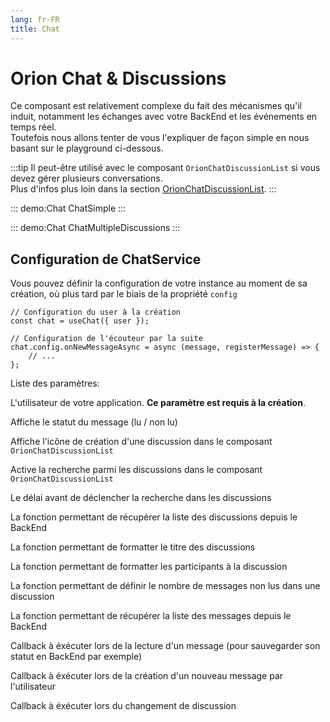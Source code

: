 ```yaml
---
lang: fr-FR
title: Chat
---
```


# Orion Chat & Discussions

Ce composant est relativement complexe du fait des mécanismes qu'il induit, notamment les échanges avec votre BackEnd et les événements en temps réel.\
Toutefois nous allons tenter de vous l'expliquer de façon simple en nous basant sur le playground ci-dessous.

:::tip
Il peut-être utilisé avec le composant `OrionChatDiscussionList` si vous devez gérer plusieurs conversations.\
Plus d'infos plus loin dans la section [OrionChatDiscussionList](#orionchatdiscussionlist).
:::

::: demo:Chat
ChatSimple
:::

<attribute-table package="Chat"/>

::: demo:Chat
ChatMultipleDiscussions
:::

<attribute-table package="ChatDiscussionList"/>


## Configuration de ChatService

<type-description>

Vous pouvez définir la configuration de votre instance au moment de sa création,
où plus tard par le biais de la propriété `config`

```ts:no-line-numbers
// Configuration du user à la création
const chat = useChat({ user });

// Configuration de l'écouteur par la suite
chat.config.onNewMessageAsync = async (message, registerMessage) => {
	// ...
};
```

Liste des paramètres:

<prop-description name="user" type="Orion.Chat.User">

L'utilisateur de votre application. **Ce paramètre est requis à la création**.

</prop-description>

<prop-description name="allowMessageStatus" type="boolean">

Affiche le statut du message (lu / non lu)

</prop-description>

<prop-description name="allowDiscussionCreation" type="boolean">

Affiche l'icône de création d'une discussion dans le composant `OrionChatDiscussionList`

</prop-description>

<prop-description name="allowDiscussionSearch" type="boolean">

Active la recherche parmi les discussions dans le composant `OrionChatDiscussionList`

</prop-description>

<prop-description name="discussionSearchTimer" type="number" value="500">

Le délai avant de déclencher la recherche dans les discussions

</prop-description>

<prop-description name="discussionFetcherAsync" type="(params: { oldestDiscussionId?: number, oldestDiscussionUpdatedDate?: Date, searchTerm?: string, searchTermHasChanged?: boolean }) => Promise<Discussion[]>">

La fonction permettant de récupérer la liste des discussions depuis le BackEnd

</prop-description>

<prop-description name="discussionTitleFormatter" type="(discussion: OrionChatEntity) => string">

La fonction permettant de formatter le titre des discussions

</prop-description>

<prop-description name="discussionInterlocutorsFormatter" type="(discussion: OrionChatEntity) => User[]">

La fonction permettant de formatter les participants à la discussion

</prop-description>

<prop-description name="discussionUnreadMessagesCounter" type="(params: {discussion: OrionChatEntity, discussionId: number, messages: OrionChatMessageEntity[] }) => number">

La fonction permettant de définir le nombre de messages non lus dans une discussion

</prop-description>

<prop-description name="messageFetcherAsync" type="(params: { discussion: OrionChatEntity, discussionId: number, oldestMessageId?: number }) => Promise<Message[]>">

La fonction permettant de récupérer la liste des messages depuis le BackEnd

</prop-description>

<prop-description name="onMessageReadAsync" type="(message: OrionChatMessageEntity) => void">

Callback à éxécuter lors de la lecture d'un message (pour sauvegarder son statut en BackEnd par exemple)

</prop-description>

<prop-description name="onNewMessageAsync" type="(message: OrionChatMessageEntity, registerMessage: () => void) => void">

Callback à éxécuter lors de la création d'un nouveau message par l'utilisateur

</prop-description>

<prop-description name="onActiveDiscussionChange" type="(discussionId?: number, oldDiscussionId?: number) => void">

Callback à éxécuter lors du changement de discussion

</prop-description>


</type-description>
